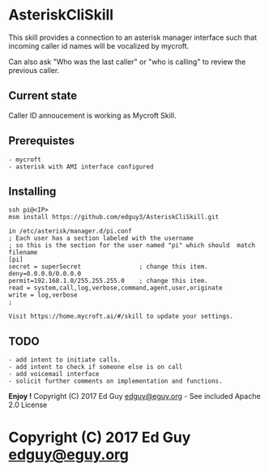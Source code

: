 # AsteriskCliSkill 

This skill provides a connection to an asterisk manager interface such 
that incoming caller id names will be vocalized by mycroft. 

Can also ask "Who was the last caller" or "who is calling" to review the previous caller. 


## Current state

Caller ID annoucement is working as Mycroft Skill.


## Prerequistes

    - mycroft
    - asterisk with AMI interface configured 

## Installing

    ssh pi@<IP>
    msm install https://github.com/edguy3/AsteriskCliSkill.git

    in /etc/asterisk/manager.d/pi.conf 
    ; Each user has a section labeled with the username
    ; so this is the section for the user named "pi" which should  match filename
    [pi]
    secret = superSecret                ; change this item. 
    deny=0.0.0.0/0.0.0.0
    permit=192.168.1.0/255.255.255.0    ; change this item.
    read = system,call,log,verbose,command,agent,user,originate
    write = log,verbose
    ; 
    
    Visit https://home.mycroft.ai/#/skill to update your settings. 



## TODO

    - add intent to initiate calls. 
    - add intent to check if someone else is on call
    - add voicemail interface 
    - solicit further comments on implementation and functions. 


**Enjoy !**  Copyright (C) 2017 Ed Guy <edguy@eguy.org> - See included Apache 2.0 License
# Copyright (C) 2017 Ed Guy <edguy@eguy.org> 
